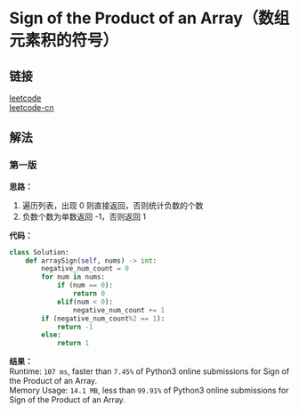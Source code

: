 # Sign of the Product of an Array（数组元素积的符号）

## 链接
[leetcode](https://leetcode.com/problems/sign-of-the-product-of-an-array/)  
[leetcode-cn](https://leetcode-cn.com/problems/sign-of-the-product-of-an-array/)  

## 解法
### 第一版
**思路：**  
1. 遍历列表，出现 0 则直接返回，否则统计负数的个数
2. 负数个数为单数返回 -1，否则返回 1

**代码：**  
```python
class Solution:
    def arraySign(self, nums) -> int:
        negative_num_count = 0
        for num in nums:
            if (num == 0):
                return 0
            elif(num < 0):
                negative_num_count += 1
        if (negative_num_count%2 == 1):
            return -1
        else:
            return 1
```
**结果：**  
Runtime: `107 ms`, faster than `7.45%` of Python3 online submissions for Sign of the Product of an Array.  
Memory Usage: `14.1 MB`, less than `99.91%` of Python3 online submissions for Sign of the Product of an Array.  